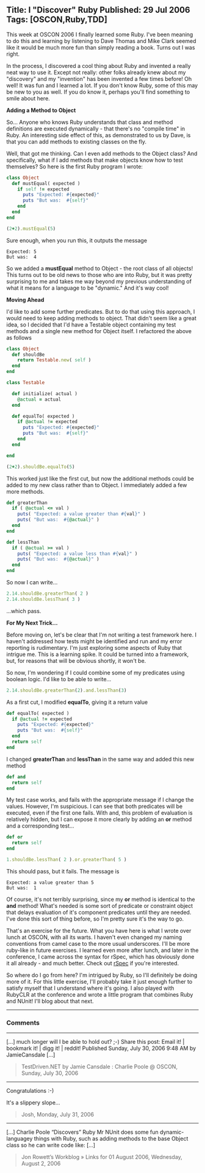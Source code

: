 Title: I "Discover" Ruby
Published: 29 Jul 2006
Tags: [OSCON,Ruby,TDD]
---
This week at OSCON 2006 I finally learned some Ruby. I've been meaning to do this and learning by listening to Dave Thomas and Mike Clark seemed like it would be much more fun than simply reading a book. Turns out I was right.

<!--more-->
In the process, I discovered a cool thing about Ruby and invented a really neat way to use it. Except not really: other folks already knew about my "discovery" and my "invention" has been invented a few times before! Oh well! It was fun and I learned a lot. If you don't know Ruby, some of this may be new to you as well. If you do know it, perhaps you'll find something to smile about here.

**Adding a Method to Object**

So... Anyone who knows Ruby understands that class and method definitions are executed dynamically - that there's no "compile time" in Ruby. An interesting side effect of this, as demonstrated to us by Dave, is that you can add methods to existing classes on the fly.

Well, that got me thinking. Can I even add methods to the Object class? And specifically, what if I add methods that make objects know how to test themselves? So here is the first Ruby program I wrote:

```ruby
class Object
  def mustEqual( expected )
    if self != expected
      puts "Expected: #{expected}"
      puts "But was:  #{self}"
    end
  end
end

(2+2).mustEqual(5)
```

Sure enough, when you run this, it outputs the message

```text
Expected: 5
But was:  4
```

So we added a **mustEqual** method to Object - the root class of all objects! This turns out to be old news to those who are into Ruby, but it was pretty surprising to me and takes me way beyond my previous understanding of what it means for a language to be "dynamic." And it's way cool!

**Moving Ahead**

I'd like to add some further predicates. But to do that using this approach, I would need to keep adding methods to object. That didn't seem like a great idea, so I decided that I'd have a Testable object containing my test methods and a single new method for Object itself. I refactored the above as follows

```ruby
class Object
  def shouldBe
    return Testable.new( self )
  end
end

class Testable

  def initialize( actual )
    @actual = actual
  end

  def equalTo( expected )
    if @actual != expected
      puts "Expected: #{expected}"
      puts "But was:  #{self}"  
    end
  end

end

(2+2).shouldBe.equalTo(5)
```

This worked just like the first cut, but now the additional methods could be added to my new class rather than to Object. I immediately added a few more methods.

```ruby
def greaterThan
  if ( @actual <= val )
    puts( "Expected: a value greater than #{val}" )
    puts( "But was:  #{@actual}" )
  end
end

def lessThan
  if ( @actual >= val )
    puts( "Expected: a value less than #{val}" )
    puts( "But was:  #{@actual}" )
  end
end
```

So now I can write...

```ruby
2.14.shouldBe.greaterThan( 2 )
2.14.shouldBe.lessThan( 3 )
```

...which pass.

**For My Next Trick...**

Before moving on, let's be clear that I'm not writing a test framework here. I haven't addressed how tests might be identified and run and my error reporting is rudimentary. I'm just exploring some aspects of Ruby that intrigue me. This is a learning spike. It could be turned into a framework, but, for reasons that will be obvious shortly, it won't be.

So now, I'm wondering if I could combine some of my predicates using boolean logic. I'd like to be able to write...

```ruby
2.14.shouldBe.greaterThan(2).and.lessThan(3)
```

As a first cut, I modified **equalTo**, giving it a return value

```ruby
def equalTo( expected )
  if @actual != expected
    puts "Expected: #{expected}"
    puts "But was:  #{self}"  
  end
  return self
end
```

I changed **greaterThan** and **lessThan** in the same way and added this new method

```ruby
def and
  return self
end
```

My test case works, and fails with the appropriate message if I change the values. However, I'm suspicious. I can see that both predicates will be executed, even if the first one fails. With and, this problem of evaluation is relatively hidden, but I can expose it more clearly by adding an **or** method and a corresponding test...

```ruby
def or
  return self
end

1.shouldBe.lessThan( 2 ).or.greaterThan( 5 )
```

This should pass, but it fails. The message is

```text
Expected: a value greater than 5
But was:  1
```

Of course, it's not terribly surprising, since my **or** method is identical to the **and** method! What's needed is some sort of predicate or constraint object that delays evaluation of it's component predicates until they are needed. I've done this sort of thing before, so I'm pretty sure it's the way to go.

That's an exercise for the future. What you have here is what I wrote over lunch at OSCON, with all its warts. I haven't even changed my naming conventions from camel case to the more usual underscores. I'll be more ruby-like in future exercises. I learned even more after lunch, and later in the conference, I came across the syntax for rSpec, which has obviously done it all already - and much better. Check out <a href="http://rspec.rubyforge.org">rSpec</a> if you're interested.

So where do I go from here? I'm intrigued by Ruby, so I'll definitely be doing more of it. For this little exercise, I'll probably take it just enough further to satisfy myself that I understand where it's going. I also played with RubyCLR at the conference and wrote a little program that combines Ruby and NUnit! I'll blog about that next.

---

### Comments

---

[...] much longer will I be able to hold out? ;-) Share this post: Email it! | bookmark it! | digg it! | reddit!  Published Sunday, July 30, 2006 9:48 AM by JamieCansdale [...]
>TestDriven.NET by Jamie Cansdale : Charlie Poole @ OSCON, Sunday, July 30, 2006

---

Congratulations :-)

It's a slippery slope...
>Josh, Monday, July 31, 2006

---

[...] Charlie Poole &#8220;Discovers&#8221; Ruby Mr NUnit does some fun dynamic-languagey things with Ruby, such as adding methods to the base Object class so he can write code like: [...]
>Jon Rowett&#8217;s Workblog &raquo; Links for 01 August 2006, Wednesday, August 2, 2006
